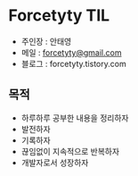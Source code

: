 Forcetyty TIL
=============
- 주인장 : 안태영
- 메일   : forcetyty@gmail.com
- 블로그 : forcetyty.tistory.com


목적
----

* 하루하루 공부한 내용을 정리하자
* 발전하자
* 기록하자
* 끊임없이 지속적으로 반복하자
* 개발자로서 성장하자

